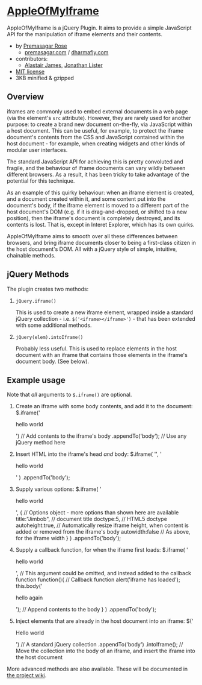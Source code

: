 [AppleOfMyIframe](http://github.com/premasagar/appleofmyiframe)
================
AppleOfMyIframe is a jQuery Plugin. It aims to provide a simple JavaScript API for the manipulation of iframe elements and their contents.

* by [Premasagar Rose](http://github.com/premasagar)
    * [premasagar.com](http://premasagar.com) / [dharmafly.com](http://dharmafly.com)
* contributors:
    * [Alastair James](http://github.com/onewheelgood), [Jonathan Lister](http://github.com/jayfresh)
* [MIT license](http://opensource.org/licenses/mit-license.php)
* 3KB minified & gzipped


Overview
--------
iframes are commonly used to embed external documents in a web page (via the element's `src` attribute). However, they are rarely used for another purpose: to create a brand new document on-the-fly, via JavaScript within a host document. This can be useful, for example, to protect the iframe document's contents from the CSS and JavaScript contained within the host document - for example, when creating widgets and other kinds of modular user interfaces.

The standard JavaScript API for achieving this is pretty convoluted and fragile, and the behaviour of iframe documents can vary wildly between different browsers. As a result, it has been tricky to take advantage of the potential for this technique.

As an example of this quirky behaviour: when an iframe element is created, and a document created within it, and some content put into the document's body, if the iframe element is moved to a different part of the host document's DOM (e.g. if it is drag-and-dropped, or shifted to a new position), then the iframe's document is completely destroyed, and its contents is lost. That is, except in Interet Explorer, which has its own quirks.

AppleOfMyIframe aims to smooth over all these differences between browsers, and bring iframe documents closer to being a first-class citizen in the host document's DOM. All with a jQuery style of simple, intuitive, chainable methods.


jQuery Methods
--------------
The plugin creates two methods:

1. `jQuery.iframe()`

    This is used to create a new iframe element, wrapped inside a standard jQuery collection - i.e. `$('<iframe></iframe>')` - that has been extended with some additional methods.

2. `jQuery(elem).intoIframe()`

    Probably less useful. This is used to replace elements in the host document with an iframe that contains those elements in the iframe's document body. (See below).


Example usage
-------------

Note that *all* arguments to `$.iframe()` are optional.

1. Create an iframe with some body contents, and add it to the document:
        $.iframe('<p>hello world</p>') // Add contents to the iframe's body
            .appendTo('body'); // Use any jQuery method here

2. Insert HTML into the iframe's head *and* body:
        $.iframe(
            '<style>background-color:green;</style>',
            '<p>hello world</p>'
        )
            .appendTo('body');


3. Supply various options:
        $.iframe(
            '<p>hello world</p>',
            { // Options object - more options than shown here are available
                title:"Jimbob", // document title
                doctype:5, // HTML5 doctype
                autoheight:true, // Automatically resize iframe height, when content is added or removed from the iframe's body
                autowidth:false // As above, for the iframe width
            }
        )
            .appendTo('body');


4. Supply a callback function, for when the iframe first loads:
        $.iframe(
            '<p>hello world</p>', // This argument could be omitted, and instead added to the callback function
            function(){ // Callback function
                alert('iframe has loaded');
                this.body('<p>hello again</p>'); // Append contents to the body
            }
        )
            .appendTo('body');

5. Inject elements that are already in the host document into an iframe:
        $('<p>Hello world</p>') // A standard jQuery collection
            .appendTo('body')
            .intoIframe(); // Move the collection into the body of an iframe, and insert the iframe into the host document


More advanced methods are also available. These will be documented in [the project wiki](http://wiki.github.com/premasagar/appleofmyiframe/).
